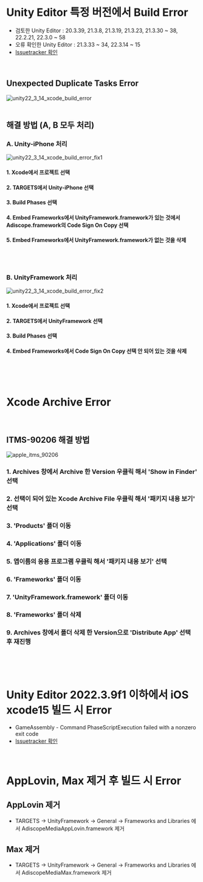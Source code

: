 # Unity Editor 특정 버전에서 Build Error
- 검토한 Unity Editor : 20.3.39, 21.3.8, 21.3.19, 21.3.23, 21.3.30 ~ 38, 22.2.21, 22.3.0 ~ 58
- 오류 확인한 Unity Editor : 21.3.33 ~ 34, 22.3.14 ~ 15
- [Issuetracker 확인](https://issuetracker.unity3d.com/issues/ios-embed-frameworks-build-phase-is-duplicated-when-multiple-frameworks-are-present-in-the-project)
<br/>

## Unexpected Duplicate Tasks Error
![unity22_3_14_xcode_build_error](https://github.com/adiscope/Adiscope-Unity-UPM/assets/60415962/dd037a20-6290-49af-ab08-e1e402dc0bbb)<br/>
<br/>

## 해결 방법 (A, B 모두 처리)
### A. Unity-iPhone 처리
![unity22_3_14_xcode_build_error_fix1](https://github.com/adiscope/Adiscope-Unity-UPM/assets/60415962/543bcc97-370c-4a17-a97e-84b97851090e)<br/>
#### 1. Xcode에서 프로젝트 선택
#### 2. TARGETS에서 Unity-iPhone 선택
#### 3. Build Phases 선택
#### 4. Embed Frameworks에서 UnityFramework.framework가 있는 것에서 Adiscope.framework의 Code Sign On Copy 선택
#### 5. Embed Frameworks에서 UnityFramework.framework가 없는 것을 삭제
<br/><br/>

### B. UnityFramework 처리
![unity22_3_14_xcode_build_error_fix2](https://github.com/adiscope/Adiscope-Unity-UPM/assets/60415962/c95489e0-f28d-48db-993e-4610f6805b62)
#### 1. Xcode에서 프로젝트 선택
#### 2. TARGETS에서 UnityFramework 선택
#### 3. Build Phases 선택
#### 4. Embed Frameworks에서 Code Sign On Copy 선택 안 되어 있는 것을 삭제
<br/><br/><br/>

# Xcode Archive Error
<br/>

## ITMS-90206 해결 방법
![apple_itms_90206](https://github.com/adiscope/Adiscope-Unity-UPM/assets/60415962/8293acc0-7de8-4d05-bcf8-d36d1df395f4)<br/>

### 1. Archives 창에서 Archive 한 Version 우클릭 해서 'Show in Finder' 선택
### 2. 선택이 되어 있는 Xcode Archive File 우클릭 해서 '패키지 내용 보기' 선택
### 3. 'Products' 폴더 이동
### 4. 'Applications' 폴더 이동
### 5. 앱이름의 응용 프로그램 우클릭 해서 '패키지 내용 보기' 선택
### 6. 'Frameworks' 폴더 이동
### 7. 'UnityFramework.framework' 폴더 이동
### 8. 'Frameworks' 폴더 삭제
### 9. Archives 창에서 폴더 삭제 한 Version으로 'Distribute App' 선택 후 재진행
<br/><br/><br/>

# Unity Editor 2022.3.9f1 이하에서 iOS xcode15 빌드 시 Error
- GameAssembly - Command PhaseScriptExecution failed with a nonzero exit code
- [Issuetracker 확인](https://issuetracker.unity3d.com/issues/ios-application-building-fails-and-the-command-phasescriptexecution-failed-with-a-nonzero-exit-code-error-appears-when-building-with-xcode-15-dot-0)
<br/><br/><br/>

# AppLovin, Max 제거 후 빌드 시 Error
## AppLovin 제거
- TARGETS -> UnityFramework -> General -> Frameworks and Libraries 에서 AdiscopeMediaAppLovin.framework 제거

## Max 제거
- TARGETS -> UnityFramework -> General -> Frameworks and Libraries 에서 AdiscopeMediaMax.framework 제거
